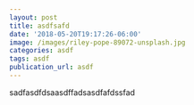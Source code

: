 ```yaml
---
layout: post
title: asdfsafd
date: '2018-05-20T19:17:26-06:00'
image: /images/riley-pope-89072-unsplash.jpg
categories: asdf
tags: asdf
publication_url: asdf
---
```

sadfasdfdsaasdffadsasdfafdssfad
